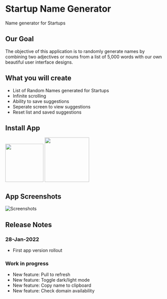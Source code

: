 # Startup Name Generator

Name generator for Startups

## Our Goal

The objective of this application is to randomly generate names by combining two adjectives or nouns from a list of 5,000 words
 with our own beautiful user interface designs. 

## What you will create

- List of Random Names generated for Startups
- Infinite scrolling
- Ability to save suggestions
- Seperate screen to view suggestions
- Reset list and saved suggestions

## Install App
<!-- [Android Play Store](https://play.google.com/store/apps/details?id=com.devengoratela.startupnames) -->

<!-- [Apple App Store](https://apps.apple.com/us/app/startup-names-generator/id1607533322) -->

[<img src="https://github.com/devenkhatri/flutter_startup_namer/blob/main/common/download_on_the_App_Store_Badge_US-UK_blk.png" width="120">](https://apps.apple.com/us/app/startup-names-generator/id1607533322)
[<img src="https://github.com/devenkhatri/flutter_startup_namer/blob/main/common/google-play-badge.png" width="140">](https://play.google.com/store/apps/details?id=com.devengoratela.startupnames)


## App Screenshots
![Screenshots](https://github.com/devenkhatri/flutter_startup_namer/blob/main/common/screenshots/screenshots.gif)

## Release Notes

### 28-Jan-2022

- First app version rollout

### Work in progress

- New feature: Pull to refresh
- New feature: Toggle dark/light mode
- New feature: Copy name to clipboard
- New feature: Check domain availability

